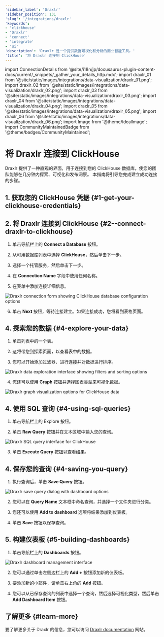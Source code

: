 ```yaml
---
'sidebar_label': 'Draxlr'
'sidebar_position': 131
'slug': '/integrations/draxlr'
'keywords':
- 'clickhouse'
- 'Draxlr'
- 'connect'
- 'integrate'
- 'ui'
'description': 'Draxlr 是一个提供数据可视化和分析的商业智能工具。'
'title': '将 Draxlr 连接到 ClickHouse'
---
```


import ConnectionDetails from '@site/i18n/jp/docusaurus-plugin-content-docs/current/_snippets/_gather_your_details_http.mdx';
import draxlr_01 from '@site/static/images/integrations/data-visualization/draxlr_01.png';
import draxlr_02 from '@site/static/images/integrations/data-visualization/draxlr_02.png';
import draxlr_03 from '@site/static/images/integrations/data-visualization/draxlr_03.png';
import draxlr_04 from '@site/static/images/integrations/data-visualization/draxlr_04.png';
import draxlr_05 from '@site/static/images/integrations/data-visualization/draxlr_05.png';
import draxlr_06 from '@site/static/images/integrations/data-visualization/draxlr_06.png';
import Image from '@theme/IdealImage';
import CommunityMaintainedBadge from '@theme/badges/CommunityMaintained';


# 将 Draxlr 连接到 ClickHouse

<CommunityMaintainedBadge/>

Draxlr 提供了一种直观的界面，用于连接到您的 ClickHouse 数据库，使您的团队能够在几分钟内探索、可视化和发布洞察。 本指南将引导您完成建立成功连接的步骤。

## 1. 获取您的 ClickHouse 凭据 {#1-get-your-clickhouse-credentials}
<ConnectionDetails />

## 2. 将 Draxlr 连接到 ClickHouse {#2--connect-draxlr-to-clickhouse}

1. 单击导航栏上的 **Connect a Database** 按钮。

2. 从可用数据库列表中选择 **ClickHouse**，然后单击下一步。

3. 选择一个托管服务，然后单击下一步。

4. 在 **Connection Name** 字段中使用任何名称。

5. 在表单中添加连接详细信息。

  <Image size="md" img={draxlr_01} alt="Draxlr connection form showing ClickHouse database configuration options" border />

6. 单击 **Next** 按钮，等待连接建立。如果连接成功，您将看到表格页面。

## 4. 探索您的数据 {#4-explore-your-data}

1. 单击列表中的一个表。

2. 这将带您到探索页面，以查看表中的数据。

3. 您可以开始添加过滤器、进行连接并对数据进行排序。

  <Image size="md" img={draxlr_02} alt="Draxlr data exploration interface showing filters and sorting options" border />

4. 您还可以使用 **Graph** 按钮并选择图表类型来可视化数据。

  <Image size="md" img={draxlr_05} alt="Draxlr graph visualization options for ClickHouse data" border />

## 4. 使用 SQL 查询 {#4-using-sql-queries}

1. 单击导航栏上的 Explore 按钮。

2. 单击 **Raw Query** 按钮并在文本区域中输入您的查询。

  <Image size="md" img={draxlr_03} alt="Draxlr SQL query interface for ClickHouse" border />

3. 单击 **Execute Query** 按钮以查看结果。

## 4. 保存您的查询 {#4-saving-you-query}

1. 执行查询后，单击 **Save Query** 按钮。

  <Image size="md" img={draxlr_04} alt="Draxlr save query dialog with dashboard options" border />

2. 您可以在 **Query Name** 文本框中命名查询，并选择一个文件夹进行分类。

3. 您还可以使用 **Add to dashboard** 选项将结果添加到仪表板。

4. 单击 **Save** 按钮以保存查询。

## 5. 构建仪表板 {#5-building-dashboards}

1. 单击导航栏上的 **Dashboards** 按钮。

  <Image size="md" img={draxlr_06} alt="Draxlr dashboard management interface" border />

2. 您可以通过单击左侧边栏上的 **Add +** 按钮添加新的仪表板。

3. 要添加新的小部件，请单击右上角的 **Add** 按钮。

4. 您可以从已保存查询的列表中选择一个查询，然后选择可视化类型，然后单击 **Add Dashboard Item** 按钮。

## 了解更多 {#learn-more}
要了解更多关于 Draxlr 的信息，您可以访问 [Draxlr documentation](https://draxlr.notion.site/draxlr/Draxlr-Docs-d228b23383f64d00a70836ff9643a928) 网站。
